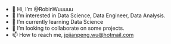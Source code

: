 - 👋 Hi, I’m @RobinWuuuuu
- 👀 I’m interested in Data Science, Data Engineer, Data Analysis.
- 🌱 I’m currently learning Data Science
- 💞️ I’m looking to collaborate on some projects.
- 📫 How to reach me, jpjianpeng.wu@hotmail.com

<!---
RobinWuuuuu/RobinWuuuuu is a ✨ special ✨ repository because its `README.md` (this file) appears on your GitHub profile.
You can click the Preview link to take a look at your changes.
--->
